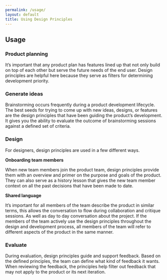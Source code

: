 ```yaml
---
permalink: /usage/
layout: default
title: Using Design Principles
---
```

## Usage

### Product planning

It’s important that any product plan has features lined up that not only build on top of each other but serve the future needs of the end user. Design principles are helpful here because they serve as filters for determining development priority.

### Generate ideas

Brainstorming occurs frequently during a product development lifecycle. The best seeds for trying to come up with new ideas, designs, or features are the design principles that have been guiding the product’s development. It gives you the ability to evaluate the outcome of brainstorming sessions against a defined set of criteria.

### Design

For designers, design principles are used in a few different ways.

**Onboarding team members**

When new team members join the product team, design principles provide them with an overview and primer on the purpose and goals of the product. They can also serve as a history lesson that gives the new team member context on all the past decisions that have been made to date.

**Shared language**

It’s important for all members of the team describe the product in similar terms, this allows the conversation to flow during collaboration and critique sessions. As well as day to day conversation about the project. If the members of the team actively use the design principles throughout the design and development process, all members of the team will refer to different aspects of the product in the same manner.

### Evaluate

During evaluation, design principles guide and support feedback. Based on the defined principles, the team can define what kind of feedback it wants. When reviewing the feedback, the principles help filter out feedback that may not apply to the product or its next iteration. 
